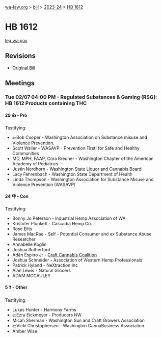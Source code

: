 [wa-law.org](/) > [bill](/bill/) > [2023-24](/bill/2023-24/) > [HB 1612](/bill/2023-24/hb/1612/)

# HB 1612
[leg.wa.gov](https://app.leg.wa.gov/billsummary?BillNumber=1612&Year=2023&Initiative=false)

## Revisions
* [Original Bill](1/)

## Meetings
### Tue 02/07 04:00 PM - Regulated Substances & Gaming (RSG): HB 1612 Products containing THC
#### 29 👍 - Pro
Testifying:
* 💵Bob Cooper - Washington Association on Substance misuse and Violence Prevention.
* Scott Waller - WASAVP - Prevention First! for Safe and Healthy Communities
* MD, MPH, FAAP, Cora Breuner - Washington Chapter of the American Academy of Pediatrics
* Justin Nordhorn - Washington State Liquor and Cannabis Board
* Lacy Fehrenbach - Washington State Department of Health
* Linda Thompson - Washington Association for Substance Misuse and Violence Prevention (WASAVP)

#### 24 👎 - Con
Testifying:
* Bonny Jo Peterson - Industrial Hemp Association of WA
* Kristofer Plunkett - Cascadia Hemp Co.
* Rose Eilts
* James MacRae - Self - Potential Consumer and ex Substance Abuse Researcher
* Annabelle Koglin
* Joshua Rutherford
* Adán Espino Jr - [Craft Cannabis Coalition](/org/craft_cannabis_coalition/)
* Joshua Schneider - Association of Western Hemp Professionals
* Patrick Hyland - NeXtraction Inc
* Alan Lewis - Natural Grocers
* ADAM MCCAULEY

#### 5 ❓ - Other
Testifying:
* Lukas Hunter - Harmony Farms
* 💵Ezra Eickmeyer - Producers NW
* Micah Sherman - Washington Sun and Craft Growers Association
* 💵Vicki Christophersen - Washington CannaBusiness Association
* Amber Wise
